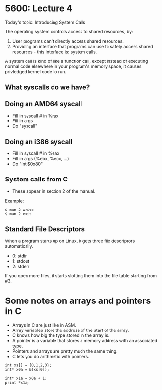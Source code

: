 

# 5600: Lecture 4

Today's topic: Introducing System Calls


The operating system controls access to shared resources, by:

 1. User programs can't directly access shared resources.
 2. Providing an interface that programs can use to safely access
    shared resources - this interface is: system calls.

A system call is kind of like a function call, except instead of
executing normal code elsewhere in your program's memory space, it
causes privledged kernel code to run.

## What syscalls do we have?



## Doing an AMD64 syscall

 - Fill in syscall # in %rax
 - Fill in args
 - Do "syscall"

## Doing an i386 syscall

 - Fill in syscall # in %eax
 - Fill in args (%ebx, %ecx, ...)
 - Do "int $0x80"

## System calls from C

 - These appear in section 2 of the manual.

Example:

```
$ man 2 write
$ man 2 exit
```

## Standard File Descriptors

When a program starts up on Linux, it gets three file descriptors
automatically.

 - 0: stdin
 - 1: stdout
 - 2: stderr

If you open more files, it starts slotting them into the file table
starting from #3.


# Some notes on arrays and pointers in C

 - Arrays in C are just like in ASM.
 - Array variables store the address of the start of the array.
 - C knows how big the type stored in the array is.
 - A pointer is a variable that stores a memory address with an
   associated type.
 - Pointers and arrays are pretty much the same thing.
 - C lets you do arithmetic with pointers.

```
int xs[] = {0,1,2,3};
int* x0a = &(xs[0]);

int* x1a = x0a + 1;
print *x1a;
```













